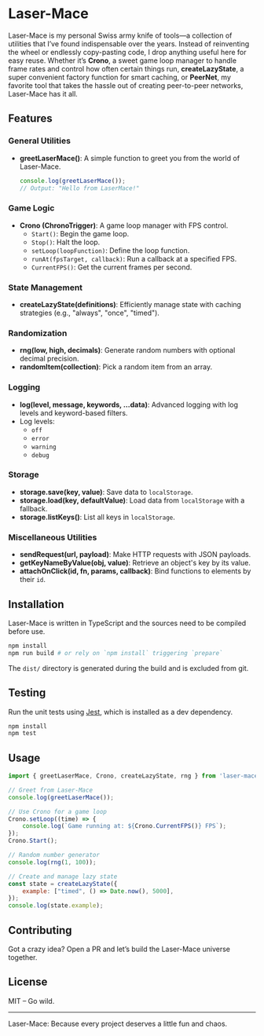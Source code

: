 # Laser-Mace

Laser-Mace is my personal Swiss army knife of tools—a collection of utilities that I’ve found indispensable over the years. Instead of reinventing the wheel or endlessly copy-pasting code, I drop anything useful here for easy reuse. Whether it’s **Crono**, a sweet game loop manager to handle frame rates and control how often certain things run, **createLazyState**, a super convenient factory function for smart caching, or **PeerNet**, my favorite tool that takes the hassle out of creating peer-to-peer networks, Laser-Mace has it all.

## Features

### General Utilities

- **greetLaserMace()**: A simple function to greet you from the world of Laser-Mace.
  ```javascript
  console.log(greetLaserMace());
  // Output: "Hello from LaserMace!"
  ```

### Game Logic

- **Crono (ChronoTrigger)**: A game loop manager with FPS control.
  - `Start()`: Begin the game loop.
  - `Stop()`: Halt the loop.
  - `setLoop(loopFunction)`: Define the loop function.
  - `runAt(fpsTarget, callback)`: Run a callback at a specified FPS.
  - `CurrentFPS()`: Get the current frames per second.

### State Management

- **createLazyState(definitions)**: Efficiently manage state with caching strategies (e.g., "always", "once", "timed").

### Randomization

- **rng(low, high, decimals)**: Generate random numbers with optional decimal precision.
- **randomItem(collection)**: Pick a random item from an array.

### Logging

- **log(level, message, keywords, ...data)**: Advanced logging with log levels and keyword-based filters.
- Log levels:
  - `off`
  - `error`
  - `warning`
  - `debug`

### Storage

- **storage.save(key, value)**: Save data to `localStorage`.
- **storage.load(key, defaultValue)**: Load data from `localStorage` with a fallback.
- **storage.listKeys()**: List all keys in `localStorage`.

### Miscellaneous Utilities

- **sendRequest(url, payload)**: Make HTTP requests with JSON payloads.
- **getKeyNameByValue(obj, value)**: Retrieve an object's key by its value.
- **attachOnClick(id, fn, params, callback)**: Bind functions to elements by their `id`.

## Installation

Laser-Mace is written in TypeScript and the sources need to be compiled before use.

```bash
npm install
npm run build # or rely on `npm install` triggering `prepare`
```


The `dist/` directory is generated during the build and is excluded from git.

## Testing

Run the unit tests using [Jest](https://jestjs.io/), which is installed as a dev dependency.

```bash
npm install
npm test
```

## Usage

```javascript
import { greetLaserMace, Crono, createLazyState, rng } from 'laser-mace';

// Greet from Laser-Mace
console.log(greetLaserMace());

// Use Crono for a game loop
Crono.setLoop((time) => {
    console.log(`Game running at: ${Crono.CurrentFPS()} FPS`);
});
Crono.Start();

// Random number generator
console.log(rng(1, 100));

// Create and manage lazy state
const state = createLazyState({
    example: ["timed", () => Date.now(), 5000],
});
console.log(state.example);
```

## Contributing

Got a crazy idea? Open a PR and let’s build the Laser-Mace universe together.

## License

MIT – Go wild.

---

Laser-Mace: Because every project deserves a little fun and chaos.

